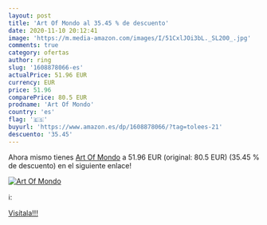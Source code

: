 ```yaml
---
layout: post
title: 'Art Of Mondo al 35.45 % de descuento'
date: 2020-11-10 20:12:41
image: 'https://m.media-amazon.com/images/I/51CxlJOi3bL._SL200_.jpg'
comments: true
category: ofertas
author: ring
slug: '1608878066-es'
actualPrice: 51.96 EUR
currency: EUR
price: 51.96
comparePrice: 80.5 EUR
prodname: 'Art Of Mondo'
country: 'es'
flag: '🇪🇸'
buyurl: 'https://www.amazon.es/dp/1608878066/?tag=tolees-21'
descuento: '35.45'
---
```


Ahora mismo tienes [Art Of Mondo](https://www.amazon.es/dp/1608878066/?tag=tolees-21) a 51.96 EUR (original: 80.5 EUR) (35.45 %  de descuento) en el siguiente enlace!

[![Art Of Mondo](https://m.media-amazon.com/images/I/51CxlJOi3bL._SL200_.jpg)](https://www.amazon.es/dp/1608878066/?tag=tolees-21)

ℹ️:


[Visítala!!!](https://www.amazon.es/dp/1608878066/?tag=tolees-21)
